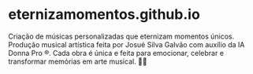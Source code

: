 # eternizamomentos.github.io
Criação de músicas personalizadas que eternizam momentos únicos. Produção musical artística feita por Josué Silva Galvão com auxílio da IA Donna Pro ®. Cada obra é única e feita para emocionar, celebrar e transformar memórias em arte musical. 🎵✨
